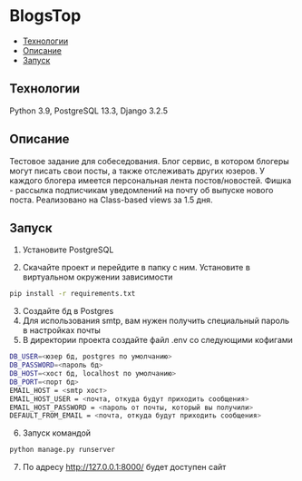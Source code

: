 # BlogsTop

* [Технологии](#технологии)
* [Описание](#описание)
* [Запуск](#запуск)

## Технологии
Python 3.9, PostgreSQL 13.3, Django 3.2.5

## Описание
Тестовое задание для собеседования. Блог сервис, в котором блогеры могут писать свои посты, а также отслеживать других юзеров.
У каждого блогера имеется персональная лента постов/новостей. Фишка - рассылка подписчикам уведомлений на почту об выпуске нового поста.
Реализовано на Class-based views за 1.5 дня.

## Запуск
1. Установите PostgreSQL

2. Скачайте проект и перейдите в папку с ним. Установите в виртуальном окружении зависимости

```bash
pip install -r requirements.txt
```

3. Создайте бд в Postgres
4. Для использования smtp, вам нужен получить специальный пароль в настройках почты
5. В директории проекта создайте файл .env со следующими кофигами

```bash
DB_USER=<юзер бд, postgres по умолчанию>
DB_PASSWORD=<пароль бд>
DB_HOST=<хост бд, localhost по умолчанию>
DB_PORT=<порт бд>
EMAIL_HOST = <smtp хост>
EMAIL_HOST_USER = <почта, откуда будут приходить сообщения>
EMAIL_HOST_PASSWORD = <пароль от почты, который вы получили>
DEFAULT_FROM_EMAIL = <почта, откуда будут приходить сообщения>
```

6. Запуск командой
```bash
python manage.py runserver
```

7. По адресу http://127.0.0.1:8000/ будет доступен сайт
